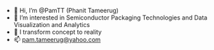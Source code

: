 - 👋 Hi, I’m @PamTT (Phanit Tameerug)
- 👀 I’m interested in Semiconductor Packaging Technologies and Data Visualization and Analytics
- 🌱 I transform concept to reality
- 📫 pam.tameerug@yahoo.com

<!---
PamTT/PamTT is a ✨ special ✨ repository because its `README.md` (this file) appears on your GitHub profile.
You can click the Preview link to take a look at your changes.
--->
